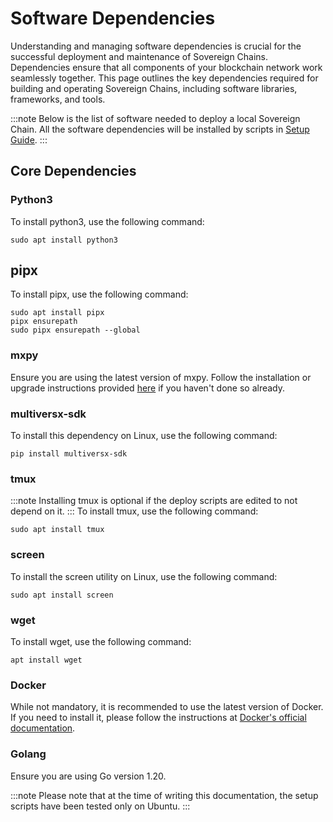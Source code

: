 # Software Dependencies

Understanding and managing software dependencies is crucial for the successful deployment and maintenance of Sovereign Chains. Dependencies ensure that all components of your blockchain network work seamlessly together. This page outlines the key dependencies required for building and operating Sovereign Chains, including software libraries, frameworks, and tools.

:::note
Below is the list of software needed to deploy a local Sovereign Chain. All the software dependencies will be installed by scripts in [Setup Guide](/sovereign/setup).
:::

## Core Dependencies

### Python3
To install python3, use the following command:
```
sudo apt install python3
```

## pipx
To install pipx, use the following command:
```
sudo apt install pipx
pipx ensurepath
sudo pipx ensurepath --global
```

### mxpy

Ensure you are using the latest version of mxpy. Follow the installation or upgrade instructions provided [here](/sdk-and-tools/sdk-py/installing-mxpy#install-using-pipx) if you haven't done so already.

### multiversx-sdk

To install this dependency on Linux, use the following command:
```
pip install multiversx-sdk
```

### tmux
:::note
Installing tmux is optional if the deploy scripts are edited to not depend on it.
:::
To install tmux, use the following command:
```
sudo apt install tmux
```

### screen

To install the screen utility on Linux, use the following command:

```
sudo apt install screen
```

### wget

To install wget, use the following command:
```
apt install wget
```

### Docker

While not mandatory, it is recommended to use the latest version of Docker. If you need to install it, please follow the instructions at [Docker's official documentation](https://docs.docker.com/get-docker/).

### Golang

Ensure you are using Go version 1.20.

:::note
Please note that at the time of writing this documentation, the setup scripts have been tested only on Ubuntu.
:::
